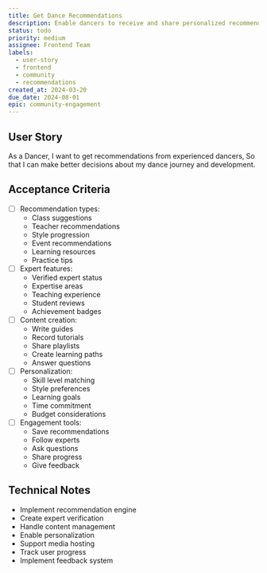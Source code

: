 ```yaml
---
title: Get Dance Recommendations
description: Enable dancers to receive and share personalized recommendations
status: todo
priority: medium
assignee: Frontend Team
labels:
  - user-story
  - frontend
  - community
  - recommendations
created_at: 2024-03-20
due_date: 2024-08-01
epic: community-engagement
---
```


## User Story

As a Dancer,
I want to get recommendations from experienced dancers,
So that I can make better decisions about my dance journey and development.

## Acceptance Criteria

- [ ] Recommendation types:
  - Class suggestions
  - Teacher recommendations
  - Style progression
  - Event recommendations
  - Learning resources
  - Practice tips
- [ ] Expert features:
  - Verified expert status
  - Expertise areas
  - Teaching experience
  - Student reviews
  - Achievement badges
- [ ] Content creation:
  - Write guides
  - Record tutorials
  - Share playlists
  - Create learning paths
  - Answer questions
- [ ] Personalization:
  - Skill level matching
  - Style preferences
  - Learning goals
  - Time commitment
  - Budget considerations
- [ ] Engagement tools:
  - Save recommendations
  - Follow experts
  - Ask questions
  - Share progress
  - Give feedback

## Technical Notes

- Implement recommendation engine
- Create expert verification
- Handle content management
- Enable personalization
- Support media hosting
- Track user progress
- Implement feedback system
